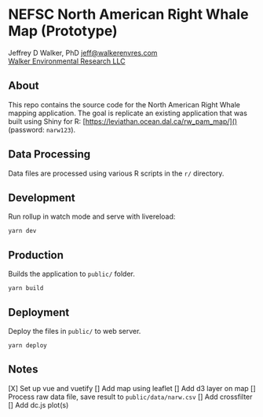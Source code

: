 NEFSC North American Right Whale Map (Prototype)
================================================

Jeffrey D Walker, PhD <jeff@walkerenvres.com>  
[Walker Environmental Research LLC](https://walkerenvres.com)

## About

This repo contains the source code for the North American Right Whale mapping application. The goal is replicate an existing application that was built using Shiny for R: [https://leviathan.ocean.dal.ca/rw_pam_map/]() (password: `narw123`).

## Data Processing

Data files are processed using various R scripts in the `r/` directory.

## Development

Run rollup in watch mode and serve with livereload:

```
yarn dev
```

## Production

Builds the application to `public/` folder.

```
yarn build
```

## Deployment

Deploy the files in `public/` to web server.

```
yarn deploy
```

## Notes

[X] Set up vue and vuetify
[] Add map using leaflet
[] Add d3 layer on map
[] Process raw data file, save result to `public/data/narw.csv`
[] Add crossfilter
[] Add dc.js plot(s)
